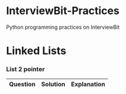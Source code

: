 # InterviewBit-Practices
Python programming practices on InterviewBit

# Linked Lists
### List 2 pointer
| Question        | Solution           | Explanation  |
| ------------- |:-------------:| -----:|
